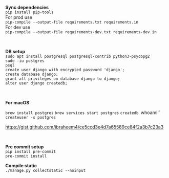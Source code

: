 **Sync dependencies** <br>
`pip install pip-tools` <br>
For prod use <br>
`pip-compile --output-file requirements.txt requirements.in` <br>
For dev use <br>
`pip-compile --output-file requirements-dev.txt requirements-dev.in` <br>


<br>

**DB setup** <br>
`sudo apt install postgresql postgresql-contrib python3-psycopg2` <br>
`sudo -iu postgres` <br>
`psql` <br>
`create user django with encrypted password 'django';` <br>
`create database django;` <br>
`grant all privileges on database django to django;` <br>
`alter user django createdb;` <br>

<br>

**For macOS**

`brew install postgres`
`brew services start postgres`
`createdb `whoami``
`createuser -s postgres`

https://gist.github.com/ibraheem4/ce5ccd3e4d7a65589ce84f2a3b7c23a3

<br>

**Pre commit setup** <br>
`pip install pre-commit` <br>
`pre-commit install` <br>


**Compile static** <br>
`./manage.py collectstatic --noinput`
